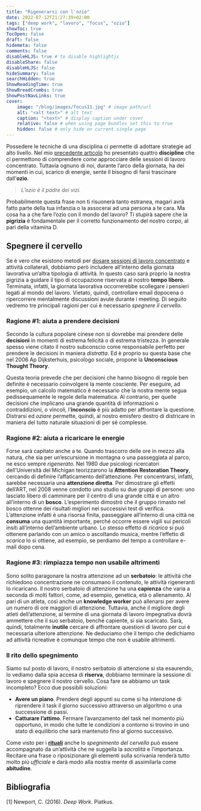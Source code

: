 ```yaml
---
title: "Rigenerarsi con l'ozio"
date: 2022-07-12T21:27:39+02:00
tags: ["deep work", "lavoro", "focus", "ozio"]
showToc: true
TocOpen: false
draft: false
hidemeta: false
comments: false
disableHLJS: true # to disable highlightjs
disableShare: false
disableHLJS: false
hideSummary: false
searchHidden: true
ShowReadingTime: true
ShowBreadCrumbs: true
ShowPostNavLinks: true
cover:
    image: "/blog/images/focus11.jpg" # image path/url
    alt: "<alt text>" # alt text
    caption: "<text>" # display caption under cover
    relative: false # when using page bundles set this to true
    hidden: false # only hide on current single page
---
```

Possedere le tecniche di una disciplina ci permette di adottare strategie ad alto livello. Nel mio [precedente articolo](/blog/posts/le-quattro-discipline-dellesecuzione/) ho presentato quattro **discipline** che ci permettono di comprendere *come* approcciare delle sessioni di lavoro concentrato. Tuttavia ognuno di noi, durante l’arco della giornata, ha dei momenti in cui, scarico di energie, sente il bisogno di farsi trascinare dall’**ozio**.

> *L’ozio è il padre dei vizi.*
> 

Probabilmente questa frase non ti risuonerà tanto estranea, magari avrà fatto parte della tua infanzia o la assocerai ad una persona a te cara. Ma cosa ha a che fare l’ozio con il mondo del lavoro? Ti stupirà sapere che la **pigrizia** è fondamentale per il corretto funzionamento del nostro corpo, al pari della vitamina D.

## Spegnere il cervello

Se è vero che esistono metodi per [dosare sessioni di lavoro concentrato](/blog/posts/strategie-per-dosare-la-concentrazione/) e attività collaterali, dobbiamo però includere all’interno della giornata lavorativa un’altra tipologia di attività. In questo caso sarà proprio la nostra pigrizia a guidare il tipo di occupazione riservata al nostro **tempo libero**. Terminata, infatti, la giornata lavorativa occorrerebbe scollegare i pensieri legati al mondo del lavoro. Vietato, quindi, controllare email dopocena o ripercorrere mentalmente discussioni avute durante i meeting. Di seguito vedremo tre principali ragioni per cui è necessario *spegnere il cervello.*

### Ragione #1: aiuta a prendere decisioni

Secondo la cultura popolare cinese non si dovrebbe mai prendere delle **decisioni** in momenti di estrema felicità o di estrema tristezza. In generale spesso viene citato il nostro subconscio come responsabile perfetto per prendere le decisioni in maniera *distratta*. Ed è proprio su questa base che nel 2006 Ap Dijksterhuis, psicologo sociale, propone la **Unconscious Thought Theory**. 

Questa teoria prevede che per decisioni che hanno bisogno di regole ben definite è necessario coinvolgere la mente cosciente. Per eseguire, ad esempio, un calcolo matematico è necessario che la nostra mente segua pedissequamente le regole della matematica. Al contrario, per quelle decisioni che implicano una grande quantità di informazioni o contraddizioni, o vincoli, l’**inconscio** è più adatto per affrontare la questione. Distrarsi ed *oziare* permette, quindi, al nostro emisfero destro di districare in maniera del tutto naturale situazioni di per sé complesse.

### Ragione #2: aiuta a ricaricare le energie

Forse sarà capitato anche a te. Quando trascorro delle ore in mezzo alla natura, che sia per un’escursione in montagna o una passeggiata al parco, ne esco sempre *rigenerato*. Nel 1980 due psicologi ricercatori dell’Università del Michigan teorizzarono la **Attention Restoration Theory**, cercando di definire l’affaticamento dell’attenzione. Per concentrarsi, infatti, sarebbe necessaria una **attenzione diretta**. Per dimostrare gli effetti dell’ART, nel 2008 venne condotto uno studio su due gruppi di persone: uno lasciato libero di camminare per il centro di una grande città e un altro all’interno di un **bosco**. L’esperimento dimostrò che il gruppo rimasto nel bosco ottenne dei risultati migliori nei successivi test di verifica. L’attenzione infatti è una risorsa finita, passeggiare all’interno di una città ne **consuma** una quantità importante, perché occorre essere vigili sui pericoli insiti all’interno dell’ambiente urbano. Lo stesso effetto di *ricarica* si può ottenere parlando con un amico o ascoltando musica, mentre l’effetto di *scarica* lo si ottiene, ad esempio, se perdiamo del tempo a controllare e-mail dopo cena.

### Ragione #3: rimpiazza tempo non usabile altrimenti

Sono solito paragonare la nostra attenzione ad un **serbatoio**: le attività che richiedono concentrazione ne consumano il contenuto, le attività rigeneranti lo ricaricano. Il nostro serbatoio di attenzione ha una **capienza** che varia a seconda di molti fattori, come, ad esempio, genetica, età o allenamento. Al pari di un atleta, così anche un **knowledge worker** può allenarsi per avere un numero di ore maggiori di attenzione. Tuttavia, anche il migliore degli atleti dell’attenzione, al termine di una giornata di lavoro impegnativa dovrà ammettere che il suo serbatoio, benché capiente, si sia scaricato. Sarà, quindi, totalmente **inutile** cercare di affrontare questioni di lavoro per cui è necessaria ulteriore attenzione. Ne deduciamo che il tempo che dedichiamo ad attività ricreative è comunque tempo che non è usabile altrimenti.

### Il rito dello spegnimento

Siamo sul posto di lavoro, il nostro serbatoio di attenzione si sta esaurendo, lo vediamo dalla spia accesa di **riserva**, dobbiamo terminare la sessione di lavoro e spegnere il nostro cervello. Cosa fare se abbiamo un task incompleto? Ecco due possibili soluzioni:

- **Avere un piano**. Prendere degli appunti su come si ha intenzione di riprendere il task il giorno successivo attraverso un algoritmo o una successione di passi.
- **Catturare l’attimo**. Fermare l’avanzamento del task nel momento più opportuno, in modo che tutte le condizioni a contorno si trovino in uno stato di equilibrio che sarà mantenuto fino al giorno successivo.

Come visto per i [**rituali**](/blog/posts/il-rito-della-concentrazione/)  anche lo *spegnimento del cervello* può essere accompagnato da un’attività che ne suggella la *sacralità* e l’importanza. Recitare una frase o riposizionare gli elementi sulla scrivania renderà tutto molto più *ufficiale* e darà modo alla nostra mente di assimilarla come **abitudine**.

## Bibliografia
[1] Newport, C. (2016). *Deep Work*. Piatkus.

